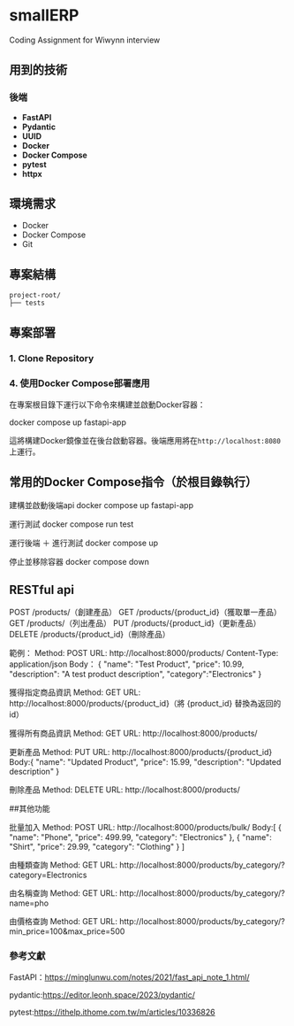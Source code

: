 # smallERP
Coding Assignment for Wiwynn interview

## 用到的技術
### 後端
- **FastAPI**
- **Pydantic**
- **UUID**
- **Docker**
- **Docker Compose**
- **pytest**
- **httpx**

## 環境需求
- Docker
- Docker Compose
- Git

## 專案結構
```
project-root/
├── tests
```


## 專案部署

### 1. Clone Repository

### 4. 使用Docker Compose部署應用
在專案根目錄下運行以下命令來構建並啟動Docker容器：

docker compose up fastapi-app


這將構建Docker鏡像並在後台啟動容器。後端應用將在`http://localhost:8080` 上運行。

## 常用的Docker Compose指令（於根目錄執行）

建構並啟動後端api
docker compose up fastapi-app

運行測試
docker compose run test

運行後端 ＋ 進行測試
docker compose up

停止並移除容器
docker compose down

## RESTful api
POST /products/（創建產品）
GET /products/{product_id}（獲取單一產品）
GET /products/（列出產品）
PUT /products/{product_id}（更新產品）
DELETE /products/{product_id}（刪除產品）

範例：
Method: POST
URL: http://localhost:8000/products/
Content-Type: application/json
Body：
{
  "name": "Test Product",
  "price": 10.99,
  "description": "A test product description",
  "category":"Electronics"
}

獲得指定商品資訊
Method: GET
URL: http://localhost:8000/products/{product_id}（將 {product_id} 替換為返回的 id）

獲得所有商品資訊
Method: GET
URL: http://localhost:8000/products/

更新產品
Method: PUT
URL: http://localhost:8000/products/{product_id}
Body:{
  "name": "Updated Product",
  "price": 15.99,
  "description": "Updated description"
}

刪除產品
Method: DELETE
URL: http://localhost:8000/products/


##其他功能

批量加入
Method: POST
URL: http://localhost:8000/products/bulk/
Body:[
    {
        "name": "Phone", 
        "price": 499.99, 
        "category": "Electronics"
    }, 
    {
        "name": "Shirt", 
        "price": 29.99, 
        "category": "Clothing"
    }
]

由種類查詢
Method: GET
URL: http://localhost:8000/products/by_category/?category=Electronics

由名稱查詢
Method: GET
URL: http://localhost:8000/products/by_category/?name=pho

由價格查詢
Method: GET
URL: http://localhost:8000/products/by_category/?min_price=100&max_price=500

### 參考文獻
FastAPI：https://minglunwu.com/notes/2021/fast_api_note_1.html/

pydantic:https://editor.leonh.space/2023/pydantic/


pytest:https://ithelp.ithome.com.tw/m/articles/10336826
